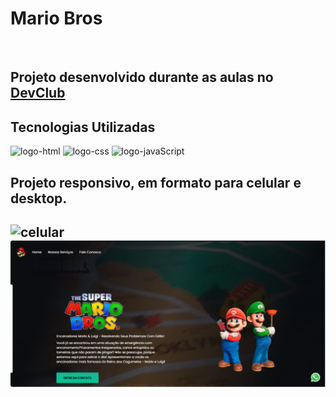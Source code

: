 <h1> Mario Bros</h1>
<br>
<h2>Projeto desenvolvido durante as aulas no <a href="https://rodolfomori.com.br/devclub">DevClub</a></h2>

<h2>Tecnologias Utilizadas</h2>

<img src="https://img.shields.io/badge/HTML5-E34F26?style=for-the-badge&logo=html5&logoColor=white" alt="logo-html" />

<img src="https://img.shields.io/badge/CSS3-1572B6?style=for-the-badge&logo=css3&logoColor=white" alt="logo-css"/>

<img src="https://img.shields.io/badge/JavaScript-F7DF1E?style=for-the-badge&logo=javascript&logoColor=black" alt="logo-javaScript"/>

<h2>Projeto responsivo, em formato para celular e desktop.<h2/>

<img src="https://github.com/Gleicekeli12/mario-bros/blob/master/img/capa-celular.PNG?raw=true" alt="celular" />
<img src="https://github.com/Gleicekeli12/mario/blob/master/img/capa-pc.PNG?raw=true" alt="pc"/>
